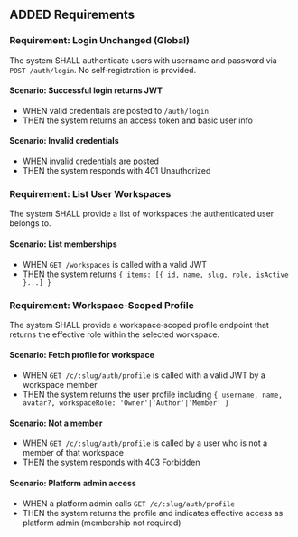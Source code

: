 ## ADDED Requirements

### Requirement: Login Unchanged (Global)

The system SHALL authenticate users with username and password via `POST /auth/login`. No self‑registration is provided.

#### Scenario: Successful login returns JWT

- WHEN valid credentials are posted to `/auth/login`
- THEN the system returns an access token and basic user info

#### Scenario: Invalid credentials

- WHEN invalid credentials are posted
- THEN the system responds with 401 Unauthorized

### Requirement: List User Workspaces

The system SHALL provide a list of workspaces the authenticated user belongs to.

#### Scenario: List memberships

- WHEN `GET /workspaces` is called with a valid JWT
- THEN the system returns `{ items: [{ id, name, slug, role, isActive }...] }`

### Requirement: Workspace‑Scoped Profile

The system SHALL provide a workspace‑scoped profile endpoint that returns the effective role within the selected workspace.

#### Scenario: Fetch profile for workspace

- WHEN `GET /c/:slug/auth/profile` is called with a valid JWT by a workspace member
- THEN the system returns the user profile including `{ username, name, avatar?, workspaceRole: 'Owner'|'Author'|'Member' }`

#### Scenario: Not a member

- WHEN `GET /c/:slug/auth/profile` is called by a user who is not a member of that workspace
- THEN the system responds with 403 Forbidden

#### Scenario: Platform admin access

- WHEN a platform admin calls `GET /c/:slug/auth/profile`
- THEN the system returns the profile and indicates effective access as platform admin (membership not required)
